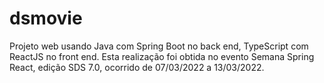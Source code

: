 # dsmovie
Projeto web usando Java com Spring Boot no back end, TypeScript com ReactJS no front end. Esta realização foi obtida no evento Semana Spring React, edição SDS 7.0, ocorrido de 07/03/2022 a 13/03/2022.
